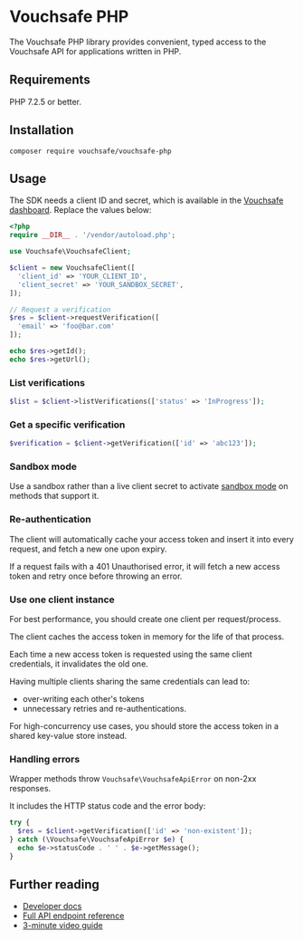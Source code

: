# Vouchsafe PHP

The Vouchsafe PHP library provides convenient, typed access to the Vouchsafe API for applications written in PHP.

## Requirements

PHP 7.2.5 or better.

## Installation

```
composer require vouchsafe/vouchsafe-php
```

## Usage

The SDK needs a client ID and secret, which is available in the [Vouchsafe dashboard](https://app.vouchsafe.id). Replace the values below:

```php
<?php
require __DIR__ . '/vendor/autoload.php';

use Vouchsafe\VouchsafeClient;

$client = new VouchsafeClient([
  'client_id' => 'YOUR_CLIENT_ID',
  'client_secret' => 'YOUR_SANDBOX_SECRET',
]);

// Request a verification
$res = $client->requestVerification([
  'email' => 'foo@bar.com'
]);

echo $res->getId();
echo $res->getUrl();
```

### List verifications

```php
$list = $client->listVerifications(['status' => 'InProgress']);
```

### Get a specific verification

```php
$verification = $client->getVerification(['id' => 'abc123']);
```

### Sandbox mode

Use a sandbox rather than a live client secret to activate [sandbox mode](https://help.vouchsafe.id/en/articles/11979598-how-does-sandbox-mode-work) on methods that support it.

### Re-authentication

The client will automatically cache your access token and insert it into every request, and fetch a new one upon expiry.

If a request fails with a 401 Unauthorised error, it will fetch a new access token and retry once before throwing an error.

### Use one client instance

For best performance, you should create one client per request/process.

The client caches the access token in memory for the life of that process.

Each time a new access token is requested using the same client credentials, it invalidates the old one.

Having multiple clients sharing the same credentials can lead to:

- over-writing each other's tokens
- unnecessary retries and re-authentications.

For high-concurrency use cases, you should store the access token in a shared key-value store instead.

### Handling errors

Wrapper methods throw `Vouchsafe\VouchsafeApiError` on non-2xx responses.

It includes the HTTP status code and the error body:

```php
try {
  $res = $client->getVerification(['id' => 'non-existent']);
} catch (\Vouchsafe\VouchsafeApiError $e) {
  echo $e->statusCode . ' ' . $e->getMessage();
}
```

## Further reading

- [Developer docs](https://help.vouchsafe.id/en/collections/12439003-developers)
- [Full API endpoint reference](https://app.vouchsafe.id/docs)
- [3-minute video guide](https://www.youtube.com/playlist?list=PLx6V6SSTMuF_ZNWBPnysvwmdIwboLViE8)
